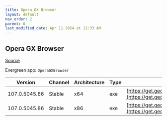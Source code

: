 ```yaml
---
title: Opera GX Browser
layout: default
nav_order: 2
parent: O
last_modified_date: Apr 11 2024 at 12:33 AM
---
```


## Opera GX Browser

[Source](https://www.opera.com/gx)

Evergreen app: `OperaGXBrowser`

| Version       | Channel | Architecture | Type | URI                                                                                                                                                                                            |
| ------------- | ------- | ------------ | ---- | ---------------------------------------------------------------------------------------------------------------------------------------------------------------------------------------------- |
| 107.0.5045.86 | Stable  | x64          | exe  | [https://get.geo.opera.com/pub/opera_gx/107.0.5045.86/win/Opera_GX_107.0.5045.86_Setup_x64.exe](https://get.geo.opera.com/pub/opera_gx/107.0.5045.86/win/Opera_GX_107.0.5045.86_Setup_x64.exe) |
| 107.0.5045.86 | Stable  | x86          | exe  | [https://get.geo.opera.com/pub/opera_gx/107.0.5045.86/win/Opera_GX_107.0.5045.86_Setup.exe](https://get.geo.opera.com/pub/opera_gx/107.0.5045.86/win/Opera_GX_107.0.5045.86_Setup.exe)         |
